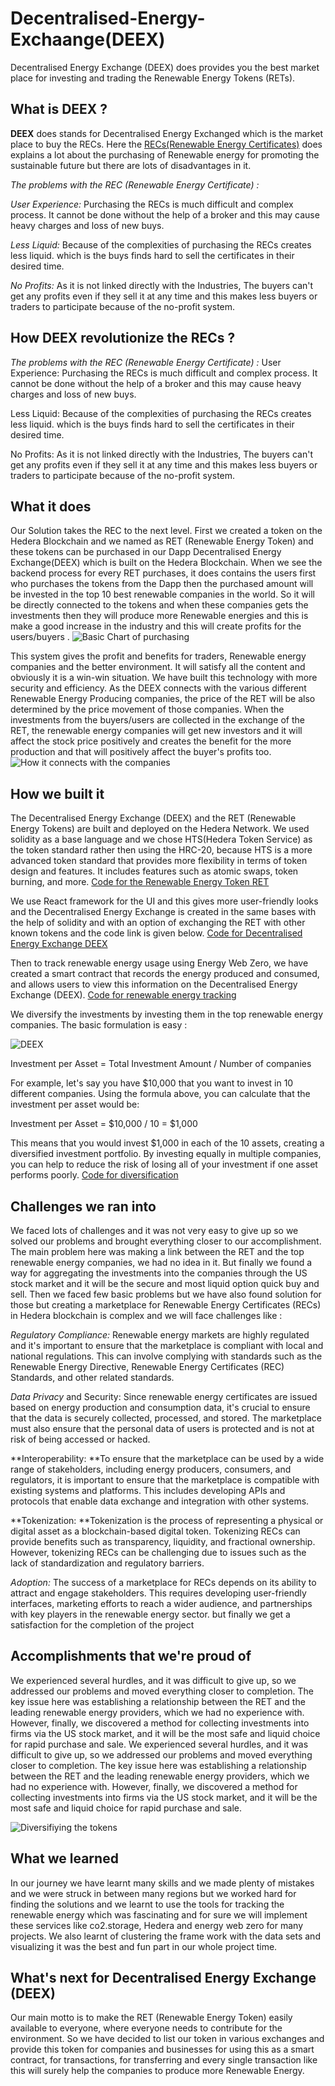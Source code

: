 # Decentralised-Energy-Exchaange(DEEX)
Decentralised Energy Exchange (DEEX) does provides you the best market place for investing and trading the Renewable Energy Tokens (RETs).

## What is DEEX ?
**DEEX** does stands for Decentralised Energy Exchanged which is the market place to buy the RECs. Here the [RECs(Renewable Energy Certificates)](https://www.investopedia.com/terms/r/rec.asp) does explains a lot about the purchasing of Renewable energy for promoting the sustainable future but there are lots of disadvantages in it.

_*The problems with the REC (Renewable Energy Certificate) :*_

_*User Experience:*_ Purchasing the RECs is much difficult and complex process. It cannot be done without the help of a broker and this may cause heavy charges and loss of new buys.

_Less Liquid:_ Because of the complexities of purchasing the RECs creates less liquid. which is the buys finds hard to sell the certificates in their desired time.

_No Profits:_ As it is not linked directly with the Industries, The buyers can't get any profits even if they sell it at any time and this makes less buyers or traders to participate because of the no-profit system.

## How DEEX revolutionize the RECs ?


_*The problems with the REC (Renewable Energy Certificate) :*_
User Experience: Purchasing the RECs is much difficult and complex process. It cannot be done without the help of a broker and this may cause heavy charges and loss of new buys.

Less Liquid: Because of the complexities of purchasing the RECs creates less liquid. which is the buys finds hard to sell the certificates in their desired time.

No Profits: As it is not linked directly with the Industries, The buyers can't get any profits even if they sell it at any time and this makes less buyers or traders to participate because of the no-profit system.

## What it does
Our Solution takes the REC to the next level. First we created a token on the Hedera Blockchain and we named as RET (Renewable Energy Token) and these tokens can be purchased in our Dapp Decentralised Energy Exchange(DEEX) which is built on the Hedera Blockchain. When we see the backend process for every RET purchases, it does contains the users first who purchases the tokens from the Dapp then the purchased amount will be invested in the top 10 best renewable companies in the world. So it will be directly connected to the tokens and when these companies gets the investments then they will produce more Renewable energies and this is make a good increase in the industry and this will create profits for the users/buyers . ![Basic Chart of purchasing](https://i.ibb.co/dcFyBgC/basic.png)

This system gives the profit and benefits for traders, Renewable energy companies and the better environment. It will satisfy all the content and obviously it is a win-win situation. We have built this technology with more security and efficiency. As the DEEX connects with the various different Renewable Energy Producing companies, the price of the RET will be also determined by the price movement of those companies. When the investments from the buyers/users are collected in the exchange of the RET, the renewable energy companies will get new investors and it will affect the stock price positively and creates the benefit for the more production and that will positively affect the buyer's profits too.
![How it connects with the companies](https://i.ibb.co/HdJqHfN/main-flowchart.png)

## How we built it
The Decentralised Energy Exchange (DEEX) and the RET (Renewable Energy Tokens) are built and deployed on the Hedera Network. We used solidity as a base language and we chose HTS(Hedera Token Service) as the token standard rather then using the HRC-20, because HTS is a more advanced token standard that provides more flexibility in terms of token design and features. It includes features such as atomic swaps, token burning, and more.
[Code for the Renewable Energy Token RET](https://github.com/NaveedShariff/Decentralised-Energy-Exchaange-DEEX-/blob/a89e3688279078e15670f93df3a0e2ef063113f7/token%20RET)

We use React framework for the UI and this gives more user-friendly looks and the Decentralised Energy Exchange is created in the same bases with the help of solidity and with an option of exchanging the RET with other known tokens and the code link is given below.
[Code for Decentralised Energy Exchange DEEX](https://github.com/NaveedShariff/Decentralised-Energy-Exchaange-DEEX-/blob/9a22618316f3889bc9ea89e82c3ab470010e82e1/DEEX)

Then to track renewable energy usage using Energy Web Zero, we have created a smart contract that records the energy produced and consumed, and allows users to view this information on the Decentralised Energy Exchange (DEEX).
[Code for renewable energy tracking](https://github.com/NaveedShariff/Decentralised-Energy-Exchaange-DEEX-/blob/aace8db9b57108bb6271f5544bf524fd310458a8/Tracking%20the%20renewable%20energy)

We diversify the investments by investing them in the top renewable energy companies. The basic formulation is easy :

![DEEX](https://i.ibb.co/8664kQM/Group-19-2.png)

Investment per Asset = Total Investment Amount / Number of companies

For example, let's say you have $10,000 that you want to invest in 10 different companies. Using the formula above, you can calculate that the investment per asset would be:

Investment per Asset = $10,000 / 10 = $1,000

This means that you would invest $1,000 in each of the 10 assets, creating a diversified investment portfolio. By investing equally in multiple companies, you can help to reduce the risk of losing all of your investment if one asset performs poorly.
[Code for diversification](https://github.com/NaveedShariff/Decentralised-Energy-Exchaange-DEEX-/blob/0164f48b633a29f2c475b9305c5b8b4c6d8b7d95/Diversification)

## Challenges we ran into
We faced lots of challenges and it was not very easy to give up so we solved our problems and brought everything closer to our accomplishment. The main problem here was making a link between the RET and the top renewable energy companies, we had no idea in it. But finally we found a way for aggregating the investments into the companies through the US stock market and it will be the secure and most liquid option quick buy and sell. Then we faced few basic problems but we have also found solution for those but creating a marketplace for Renewable Energy Certificates (RECs) in Hedera blockchain is complex and we will face challenges like :

*Regulatory Compliance:* Renewable energy markets are highly regulated and it's important to ensure that the marketplace is compliant with local and national regulations. This can involve complying with standards such as the Renewable Energy Directive, Renewable Energy Certificates (REC) Standards, and other related standards.

*Data Privacy* and Security: Since renewable energy certificates are issued based on energy production and consumption data, it's crucial to ensure that the data is securely collected, processed, and stored. The marketplace must also ensure that the personal data of users is protected and is not at risk of being accessed or hacked.

**Interoperability: **To ensure that the marketplace can be used by a wide range of stakeholders, including energy producers, consumers, and regulators, it is important to ensure that the marketplace is compatible with existing systems and platforms. This includes developing APIs and protocols that enable data exchange and integration with other systems.

**Tokenization: **Tokenization is the process of representing a physical or digital asset as a blockchain-based digital token. Tokenizing RECs can provide benefits such as transparency, liquidity, and fractional ownership. However, tokenizing RECs can be challenging due to issues such as the lack of standardization and regulatory barriers.

*Adoption:* The success of a marketplace for RECs depends on its ability to attract and engage stakeholders. This requires developing user-friendly interfaces, marketing efforts to reach a wider audience, and partnerships with key players in the renewable energy sector. but finally we get a satisfaction for the completion of the project

## Accomplishments that we're proud of
We experienced several hurdles, and it was difficult to give up, so we addressed our problems and moved everything closer to completion. The key issue here was establishing a relationship between the RET and the leading renewable energy providers, which we had no experience with. However, finally, we discovered a method for collecting investments into firms via the US stock market, and it will be the most safe and liquid choice for rapid purchase and sale. We experienced several hurdles, and it was difficult to give up, so we addressed our problems and moved everything closer to completion. The key issue here was establishing a relationship between the RET and the leading renewable energy providers, which we had no experience with. However, finally, we discovered a method for collecting investments into firms via the US stock market, and it will be the most safe and liquid choice for rapid purchase and sale.

![Diversifiying the tokens](https://i.ibb.co/R29wPfD/final.png)

## What we learned
In our journey we have learnt many skills and we made plenty of mistakes and we were struck in between many regions but we worked hard for finding the solutions and we learnt to use the tools for tracking the renewable energy which was fascinating and for sure we will implement these services like co2.storage, Hedera and energy web zero for many projects. We also learnt of clustering the frame work with the data sets and visualizing it was the best and fun part in our whole project time.

## What's next for Decentralised Energy Exchange (DEEX)
Our main motto is to make the RET (Renewable Energy Token) easily available to everyone, where everyone needs to contribute for the environment. So we have decided to list our token in various exchanges and provide this token for companies and businesses for using this as a smart contract, for transactions, for transferring and every single transaction like this will surely help the companies to produce more Renewable Energy.
